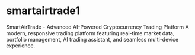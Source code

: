 # smartairtrade1
SmartAirTrade - Advanced AI-Powered Cryptocurrency Trading Platform A modern, responsive trading platform featuring real-time market data, portfolio management, AI trading assistant, and seamless multi-device experience.
